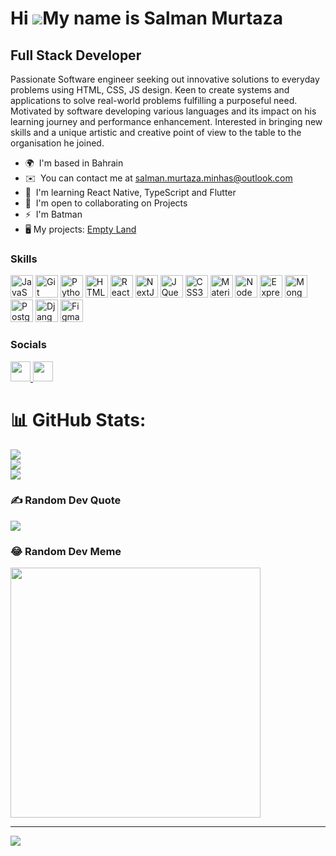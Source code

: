 <!-- ### Hi there 👋

<!--
**SalmanMurtazaMinhas/SalmanMurtazaMinhas** is a ✨ _special_ ✨ repository because its `README.md` (this file) appears on your GitHub profile.

Here are some ideas to get you started:

- 🔭 I’m currently working on ...
- 🌱 I’m currently learning ...
- 👯 I’m looking to collaborate on ...
- 🤔 I’m looking for help with ...
- 💬 Ask me about ...
- 📫 How to reach me: ...
- 😄 Pronouns: ...
- ⚡ Fun fact: ...
-->

Hi ![](https://user-images.githubusercontent.com/18350557/176309783-0785949b-9127-417c-8b55-ab5a4333674e.gif)My name is Salman Murtaza
======================================================================================================================================

Full Stack Developer
--------------------

Passionate Software engineer seeking out innovative solutions to everyday problems using HTML, CSS, JS design. Keen to create systems and applications to solve real-world problems fulfilling a purposeful need. Motivated by software developing various languages and its impact on his learning journey and performance enhancement. Interested in bringing new skills and a unique artistic and creative point of view to the table to the organisation he joined.

* 🌍  I'm based in Bahrain
* ✉️  You can contact me at [salman.murtaza.minhas@outlook.com](mailto:salman.murtaza.minhas@outlook.com)
* 🧠  I'm learning React Native, TypeScript and Flutter
* 🤝  I'm open to collaborating on Projects
* ⚡  I'm Batman
* 🖥️  My projects: [Empty Land](http://salmanmurtazaminhas.github.io/Empty-land/)

### Skills
<!--[![My Skills](https://skillicons.dev/icons?i=js,git,py,html,css,jquery,nodejs,express,react,nextjs,materialui,mongodb,postgres,django,figma,postman)](https://skillicons.dev)-->
<a href="https://developer.mozilla.org/en-US/docs/Web/JavaScript" target="_blank" rel="noreferrer"><img src="https://raw.githubusercontent.com/danielcranney/readme-generator/main/public/icons/skills/javascript-colored.svg" alt="JavaScript" width="36" height="36"></a>
<a href="https://git-scm.com/" target="_blank" rel="noreferrer"><img src="https://raw.githubusercontent.com/danielcranney/readme-generator/main/public/icons/skills/git-colored.svg" alt="Git" width="36" height="36"></a>
<a href="https://www.python.org/" target="_blank" rel="noreferrer"><img src="https://raw.githubusercontent.com/danielcranney/readme-generator/main/public/icons/skills/python-colored.svg" alt="Python" width="36" height="36"></a>
<a href="https://developer.mozilla.org/en-US/docs/Glossary/HTML5" target="_blank" rel="noreferrer"><img src="https://raw.githubusercontent.com/danielcranney/readme-generator/main/public/icons/skills/html5-colored.svg" alt="HTML5" width="36" height="36"></a>
<a href="https://reactjs.org/" target="_blank" rel="noreferrer"><img src="https://raw.githubusercontent.com/danielcranney/readme-generator/main/public/icons/skills/react-colored.svg" alt="React" width="36" height="36"></a>
<a href="https://nextjs.org/docs" target="_blank" rel="noreferrer"><img src="https://raw.githubusercontent.com/danielcranney/readme-generator/main/public/icons/skills/nextjs-colored.svg" alt="NextJs" width="36" height="36"></a>
<a href="https://jquery.com/" target="_blank" rel="noreferrer"><img src="https://raw.githubusercontent.com/danielcranney/readme-generator/main/public/icons/skills/jquery-colored.svg" alt="JQuery" width="36" height="36"></a>
<a href="https://www.w3.org/TR/CSS/#css" target="_blank" rel="noreferrer"><img src="https://raw.githubusercontent.com/danielcranney/readme-generator/main/public/icons/skills/css3-colored.svg" alt="CSS3" width="36" height="36"></a>
<a href="https://mui.com/" target="_blank" rel="noreferrer"><img src="https://raw.githubusercontent.com/danielcranney/readme-generator/main/public/icons/skills/materialui-colored.svg" alt="Material UI" width="36" height="36"></a>
<a href="https://nodejs.org/en/" target="_blank" rel="noreferrer"><img src="https://raw.githubusercontent.com/danielcranney/readme-generator/main/public/icons/skills/nodejs-colored.svg" alt="NodeJS" width="36" height="36"></a>
<a href="https://expressjs.com/" target="_blank" rel="noreferrer"><img src="https://raw.githubusercontent.com/danielcranney/readme-generator/main/public/icons/skills/express-colored.svg" alt="Express" width="36" height="36"></a>
<a href="https://www.mongodb.com/" target="_blank" rel="noreferrer"><img src="https://raw.githubusercontent.com/danielcranney/readme-generator/main/public/icons/skills/mongodb-colored.svg" alt="MongoDB" width="36" height="36"></a>
<a href="https://www.postgresql.org/" target="_blank" rel="noreferrer"><img src="https://raw.githubusercontent.com/danielcranney/readme-generator/main/public/icons/skills/postgresql-colored.svg" alt="PostgreSQL" width="36" height="36"></a>
<a href="https://www.djangoproject.com/" target="_blank" rel="noreferrer"><img src="https://raw.githubusercontent.com/danielcranney/readme-generator/main/public/icons/skills/django-colored.svg" alt="Django" width="36" height="36"></a>
<a href="https://www.figma.com/" target="_blank" rel="noreferrer"><img src="https://raw.githubusercontent.com/danielcranney/readme-generator/main/public/icons/skills/figma-colored.svg" alt="Figma" width="36" height="36"></a>



### Socials

<p align="left"> <a href="https://www.github.com/SalmanMurtazaMinhas" target="_blank" rel="noreferrer"> <picture> <source media="(prefers-color-scheme: dark)" srcset="https://raw.githubusercontent.com/danielcranney/readme-generator/main/public/icons/socials/github-dark.svg" /> <source media="(prefers-color-scheme: light)" srcset="https://raw.githubusercontent.com/danielcranney/readme-generator/main/public/icons/socials/github.svg" /> <img src="https://raw.githubusercontent.com/danielcranney/readme-generator/main/public/icons/socials/github.svg" width="32" height="32" /> </picture> </a> <a target="_blank" rel="noreferrer" href="https://www.linkedin.com/in/salman-murtaza-minhas"><img height="32" width="32" src="https://raw.githubusercontent.com/danielcranney/readme-generator/main/public/icons/socials/linkedin.svg"></a></p>

<!-- ### Badges -->
<!--
<b>My GitHub Stats</b>

<a href="http://www.github.com/SalmanMurtazaMinhas"><img src="https://github-readme-stats.vercel.app/api?username=SalmanMurtazaMinhas&show_icons=true&hide=&count_private=true&title_color=0891b2&text_color=ffffff&icon_color=0891b2&bg_color=1c1917&hide_border=true&show_icons=true" alt="SalmanMurtazaMinhas's GitHub stats" /></a>

<a href="http://www.github.com/SalmanMurtazaMinhas"><img src="https://github-readme-streak-stats.herokuapp.com/?user=SalmanMurtazaMinhas&stroke=ffffff&background=1c1917&ring=0891b2&fire=0891b2&currStreakNum=ffffff&currStreakLabel=0891b2&sideNums=ffffff&sideLabels=ffffff&dates=ffffff&hide_border=true" /></a>


<a href="http://www.github.com/SalmanMurtazaMinhas" target="_blank" rel="noreferrer"><img src="https://github-readme-activity-graph.cyclic.app/graph?username=SalmanMurtazaMinhas&amp;bg_color=1c1917&amp;color=ffffff&amp;line=0891b2&amp;point=ffffff&amp;area_color=1c1917&amp;area=true&amp;hide_border=true&amp;custom_title=GitHub%20Commits%20Graph"></a>


<a href="https://github.com/SalmanMurtazaMinhas" align="left"><img src="https://github-readme-stats.vercel.app/api/top-langs/?username=SalmanMurtazaMinhas&langs_count=10&title_color=0891b2&text_color=ffffff&icon_color=0891b2&bg_color=1c1917&hide_border=true&locale=en&custom_title=Top%20%Languages" alt="Top Languages" /></a>
-->

# 📊 GitHub Stats:
![](https://github-readme-stats.vercel.app/api?username=salmanmurtazaminhas&theme=react&hide_border=true&include_all_commits=false&count_private=false)<br/>
![](https://github-readme-streak-stats.herokuapp.com/?user=salmanmurtazaminhas&theme=react&hide_border=true)<br/>
![](https://github-readme-stats.vercel.app/api/top-langs/?username=salmanmurtazaminhas&theme=react&hide_border=true&include_all_commits=false&count_private=false&layout=compact)

### ✍️ Random Dev Quote
![](https://quotes-github-readme.vercel.app/api?type=horizontal&theme=dark)

### 😂 Random Dev Meme
<img src='https://randommeme-five.vercel.app/' style="height: 400px;"/>

---
[![](https://visitcount.itsvg.in/api?id=salmanmurtazaminhas&icon=0&color=1)](https://visitcount.itsvg.in)

<!-- Proudly created with GPRM ( https://gprm.itsvg.in ) -->

